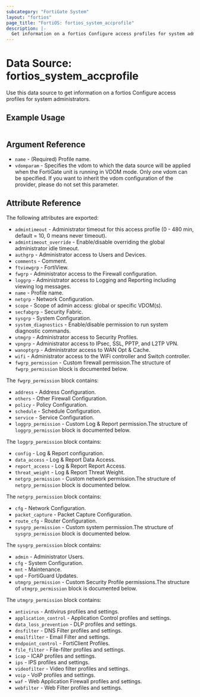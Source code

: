 ```yaml
---
subcategory: "FortiGate System"
layout: "fortios"
page_title: "FortiOS: fortios_system_accprofile"
description: |-
  Get information on a fortios Configure access profiles for system administrators.
---
```


# Data Source: fortios_system_accprofile
Use this data source to get information on a fortios Configure access profiles for system administrators.


## Example Usage

```hcl

```

## Argument Reference

* `name` - (Required) Profile name.
* `vdomparam` - Specifies the vdom to which the data source will be applied when the FortiGate unit is running in VDOM mode. Only one vdom can be specified. If you want to inherit the vdom configuration of the provider, please do not set this parameter.

## Attribute Reference

The following attributes are exported:

* `admintimeout` - Administrator timeout for this access profile (0 - 480 min, default = 10, 0 means never timeout).
* `admintimeout_override` - Enable/disable overriding the global administrator idle timeout.
* `authgrp` - Administrator access to Users and Devices.
* `comments` - Comment.
* `ftviewgrp` - FortiView.
* `fwgrp` - Administrator access to the Firewall configuration.
* `loggrp` - Administrator access to Logging and Reporting including viewing log messages.
* `name` - Profile name.
* `netgrp` - Network Configuration.
* `scope` - Scope of admin access: global or specific VDOM(s).
* `secfabgrp` - Security Fabric.
* `sysgrp` - System Configuration.
* `system_diagnostics` - Enable/disable permission to run system diagnostic commands.
* `utmgrp` - Administrator access to Security Profiles.
* `vpngrp` - Administrator access to IPsec, SSL, PPTP, and L2TP VPN.
* `wanoptgrp` - Administrator access to WAN Opt & Cache.
* `wifi` - Administrator access to the WiFi controller and Switch controller.
* `fwgrp_permission` - Custom firewall permission.The structure of `fwgrp_permission` block is documented below.

The `fwgrp_permission` block contains:

* `address` - Address Configuration.
* `others` - Other Firewall Configuration.
* `policy` - Policy Configuration.
* `schedule` - Schedule Configuration.
* `service` - Service Configuration.
* `loggrp_permission` - Custom Log & Report permission.The structure of `loggrp_permission` block is documented below.

The `loggrp_permission` block contains:

* `config` - Log & Report configuration.
* `data_access` - Log & Report Data Access.
* `report_access` - Log & Report Report Access.
* `threat_weight` - Log & Report Threat Weight.
* `netgrp_permission` - Custom network permission.The structure of `netgrp_permission` block is documented below.

The `netgrp_permission` block contains:

* `cfg` - Network Configuration.
* `packet_capture` - Packet Capture Configuration.
* `route_cfg` - Router Configuration.
* `sysgrp_permission` - Custom system permission.The structure of `sysgrp_permission` block is documented below.

The `sysgrp_permission` block contains:

* `admin` - Administrator Users.
* `cfg` - System Configuration.
* `mnt` - Maintenance.
* `upd` - FortiGuard Updates.
* `utmgrp_permission` - Custom Security Profile permissions.The structure of `utmgrp_permission` block is documented below.

The `utmgrp_permission` block contains:

* `antivirus` - Antivirus profiles and settings.
* `application_control` - Application Control profiles and settings.
* `data_loss_prevention` - DLP profiles and settings.
* `dnsfilter` - DNS Filter profiles and settings.
* `emailfilter` - Email Filter and settings.
* `endpoint_control` - FortiClient Profiles.
* `file_filter` - File-filter profiles and settings.
* `icap` - ICAP profiles and settings.
* `ips` - IPS profiles and settings.
* `videofilter` - Video filter profiles and settings.
* `voip` - VoIP profiles and settings.
* `waf` - Web Application Firewall profiles and settings.
* `webfilter` - Web Filter profiles and settings.
